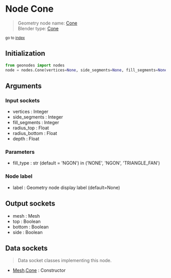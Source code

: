 
# Node Cone

> Geometry node name: [Cone](https://docs.blender.org/manual/en/latest/modeling/geometry_nodes/material/cone.html)<br>
  Blender type: [Cone](https://docs.blender.org/api/current/bpy.types.GeometryNodeMeshCone.html)
  
<sub>go to [index](/docs/index.md)</sub>

## Initialization

```python
from geonodes import nodes
node = nodes.Cone(vertices=None, side_segments=None, fill_segments=None, radius_top=None, radius_bottom=None, depth=None, fill_type='NGON', label=None)
```



## Arguments


### Input sockets

- vertices : Integer
- side_segments : Integer
- fill_segments : Integer
- radius_top : Float
- radius_bottom : Float
- depth : Float

### Parameters

- fill_type : str (default = 'NGON') in ('NONE', 'NGON', 'TRIANGLE_FAN')

### Node label

- label : Geometry node display label (default=None)

## Output sockets

- mesh : Mesh
- top : Boolean
- bottom : Boolean
- side : Boolean

## Data sockets

> Data socket classes implementing this node.
  
  
- [Mesh](/docs/sockets/Mesh.md).[Cone](/docs/sockets/Mesh.md#cone) : Constructor
  
